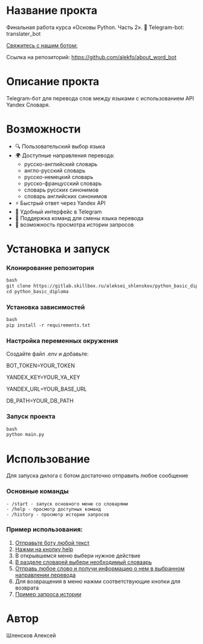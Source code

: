 # Название прокта
Финальная работа курса «Основы Python. Часть 2».
🤖 Telegram-bot: translater_bot

 [Свяжитесь с нашим ботом:](https://t.me/about_word_bot)

 Ссылка на репозиторий: https://github.com/alekfo/about_word_bot

# Описание прокта
Telegram-бот для перевода слов между языками с 
использованием API Yandex Словаря.

# Возможности

- 🔍 Пользовательский выбор языка
- 🌍 Доступные направления перевода:
  - русско-английский словарь
  - англо-русский словарь
  - русско-немецкий словарь
  - русско-францусский словарь
  - словарь русских синонимов
  - словарь английских синонимов
- ⚡ Быстрый ответ через Yandex API
- 📱 Удобный интерфейс в Telegram
- 🎯 Поддержка команд для смены языка перевода
- 💾 возможность просмотра истории запросов 

# Установка и запуск

### Клонирование репозитория
```markdown
bash
git clone https://gitlab.skillbox.ru/aleksei_shlenskov/python_basic_diploma.git
cd python_basic_diploma
```

### Установка зависимостей
```markdown
bash
pip install -r requirements.txt
```
### Настройка переменных окружения
Создайте файл .env и добавьте:

BOT_TOKEN=YOUR_TOKEN

YANDEX_KEY=YOUR_YA_KEY

YANDEX_URL=YOUR_BASE_URL

DB_PATH=YOUR_DB_PATH


### Запуск проекта
```markdown
bash
python main.py
```
# Использование
Для запуска дилога с ботом достаточно отправить любое сообщение
### Основные команды
    - /start - запуск основного меню со словарями
    - /help - просмотр доступных команд
    - /history - просмотр истории запросов
### Пример использования:
1. [Отправьте боту любой текст](screenshots\start.png)
2. [Нажми на кнопку help](screenshots\main_menu.png)
3. В открывшемся меню выбери нужное действие
4. [В разделе словарей выбери необходимый словаарь](screenshots\langs.png)
5. [Отправь любое слово и получи информацию о нем в выбранном направлении перевода](screenshots\results.png)
6. Для возвращения в меню нажми соответствующие кнопки для возврата
7. [Пример запроса истории](screenshots\history.png)

# Автор
Шленсков Алексей



